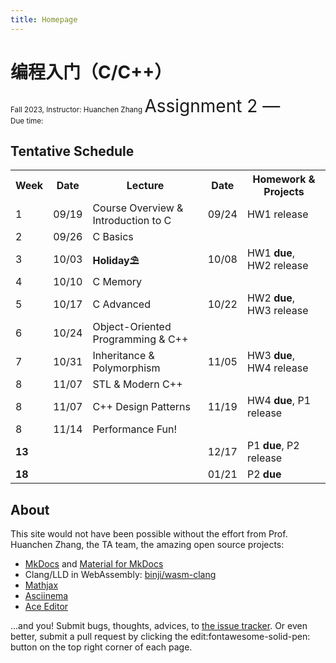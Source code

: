 ```yaml
---
title: Homepage
---
```


# 编程入门（C/C++）

<small>
Fall 2023, Instructor: Huanchen Zhang
</small>

<div id="ongoing" markdown style="display:none;">
:fire: Ongoing
</div>
<div id="incoming" markdown style="display:none;">
:alarm_clock: Incoming
</div>
<big style="font-size: 2em;"><bold id="hw-title">Assignment 2</bold> &mdash; <span id="rest-time"></span></big><br/>
<small>Due time: <span id="due-time"></span></small>

<script>
    const schedule = {
        'Assginment 1': ['2023/09/24 23:59:00 GMT+08:00', '2023/10/08 23:59:00 GMT+08:00'],
        'Assginment 2': ['2023/10/08 23:59:00 GMT+08:00', '2023/10/22 23:59:00 GMT+08:00'],
        'Assginment 3': ['2023/10/22 23:59:00 GMT+08:00', '2023/11/05 23:59:00 GMT+08:00'],
        'Assginment 4': ['2023/11/05 23:59:00 GMT+08:00', '2023/11/19 23:59:00 GMT+08:00'],
        'Project 1': ['2023/11/19 23:59:00 GMT+08:00', '2023/12/17 23:59:00 GMT+08:00'],
        'Project 2': ['2023/12/27 23:59:00 GMT+08:00', '2024/01/21 23:59:00 GMT+08:00'],
    };
    window.addEventListener('load', function() {
        function setTime() {
            const cur_date = new Date();
            let due_date = null;
            let title = '';
            let state = 'finished';
            for (let [k, [start, end]] of Object.entries(schedule)) {
                start = new Date(start);
                end = new Date(end);
                if (start < cur_date && cur_date < end) {
                    due_date = end;
                    title = k;
                    state = 'ongoing';
                    break;
                } else if (cur_date > end && (end > due_date || due_date === null)) {
                    title = k;
                    due_date = end;
                } else if (cur_date < start && (start < due_date || due_date === null)) {
                    title = k;
                    due_date = start;
                    state = 'incoming';
                }
            }
            if (state === 'ongoing') {
                document.getElementById('ongoing').style.display = 'inline';
                document.getElementById('incoming').style.display = 'none';
            } else if (state === 'incoming') {
                document.getElementById('incoming').style.display = 'inline';
                document.getElementById('ongoing').style.display = 'none';
            }
            document.getElementById('due-time').innerHTML = due_date.toLocaleString();
            document.getElementById('hw-title').innerHTML = title;
            let diff = due_date.getTime() - cur_date.getTime();
            let str = '';
            if (diff < 0) {
                str = 'Finished';
            } else {
                let s = diff / 1000;
                let m = s / 60;
                let h = m / 60;
                let d = h / 24;
                if (d == 1) {
                    str += '1 day ';
                } else if (d > 1) {
                    str += Math.floor(d) + ' days ';
                }
                str += `${Math.floor(h)%24}h ${Math.floor(m)%60}m ${Math.floor(s)%60}s`;
            }
            let el = document.getElementById('rest-time');
            el.innerHTML = str;
        }
        setTime();
        setInterval(setTime, 500);
    })
</script>

## Tentative Schedule

<table markdown>
<tbody markdown>
<tr>
<th>Week</th><th>Date</th><th>Lecture</th><th>Date</th><th>Homework & Projects</th>
</tr>
<tr markdown>
<td>1</td><td>09/19</td><td>Course Overview & Introduction to C</td><td><time datetime="2023-09-24">09/24</time></td><td markdown>HW1 release</td>
</tr>
<tr>
<td>2</td><td>09/26</td><td>C Basics</td><td></td><td></td>
</tr>
<tr>
<td>3</td><td>10/03</td><td><strong>Holiday⛱️</strong></td><td>10/08</td><td>HW1 <strong>due</strong>, HW2 release</td>
</tr>
<tr markdown>
<td>4</td><td>10/10</td><td>C Memory</td><td></td><td></td>
</tr>
<tr>
<td>5</td><td>10/17</td><td>C Advanced</td><td>10/22</td><td>HW2 <strong>due</strong>, HW3 release</td>
</tr>
<tr markdown>
<td>6</td><td>10/24</td><td>Object-Oriented Programming & C++</td><td></td><td></td>
</tr>
<tr>
<td>7</td><td>10/31</td><td>Inheritance & Polymorphism</td><td>11/05</td><td>HW3 <strong>due</strong>, HW4 release</td>
</tr>
<tr markdown>
<td>8</td><td>11/07</td><td>STL & Modern C++</td><td></td><td></td>
</tr>
<tr markdown>
<td>8</td><td>11/07</td><td>C++ Design Patterns</td><td>11/19</td><td>HW4 <strong>due</strong>, P1 release</td>
</tr>
<tr markdown>
<td>8</td><td>11/14</td><td>Performance Fun!</td><td></td><td></td>
</tr>
<tr markdown>
<td><strong>13</strong></td><td></td><td></td><td>12/17</td><td>P1 <strong>due</strong>, P2 release</td>
</tr>
<tr markdown>
<td><strong>18</strong></td><td></td><td></td><td>01/21</td><td markdown>P2 <strong>due</strong></td>
</tr>
</tbody>
</table>

## About

This site would not have been possible without the effort from Prof. Huanchen Zhang, the TA team, the amazing open source projects:

* [MkDocs](https://www.mkdocs.org/) and [Material for MkDocs](https://squidfunk.github.io/mkdocs-material/)
* Clang/LLD in WebAssembly: [binji/wasm-clang](https://github.com/binji/wasm-clang)
* [Mathjax](https://www.mathjax.org/)
* [Asciinema](https://asciinema.org/)
* [Ace Editor](https://ace.c9.io/)

...and you! Submit bugs, thoughts, advices, to [the issue tracker](https://github.com/Yao-class-cpp-studio/wiki/issues).
Or even better, submit a pull request by clicking the edit:fontawesome-solid-pen: button on the top right corner of each page.
